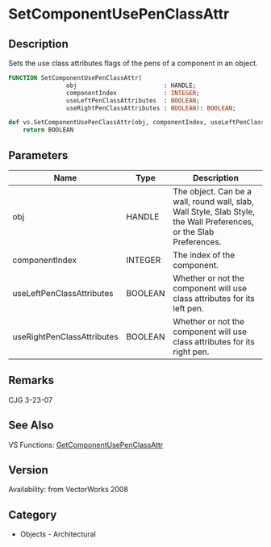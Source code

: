 # SetComponentUsePenClassAttr

## Description
Sets the use class attributes flags of the pens of a component in an object.

```pascal
FUNCTION SetComponentUsePenClassAttr(
				obj                        : HANDLE;
				componentIndex             : INTEGER;
				useLeftPenClassAttributes  : BOOLEAN;
				useRightPenClassAttributes : BOOLEAN): BOOLEAN;
```

```python
def vs.SetComponentUsePenClassAttr(obj, componentIndex, useLeftPenClassAttributes, useRightPenClassAttributes):
    return BOOLEAN
```

## Parameters
|Name|Type|Description|
|---|---|---|
|obj|HANDLE|The object. Can be a wall, round wall, slab, Wall Style, Slab Style, the Wall Preferences, or the Slab Preferences.|
|componentIndex|INTEGER|The index of the component.|
|useLeftPenClassAttributes|BOOLEAN|Whether or not the component will use class attributes for its left pen.|
|useRightPenClassAttributes|BOOLEAN|Whether or not the component will use class attributes for its right pen.|

## Remarks
CJG 3-23-07

## See Also
VS Functions:
[GetComponentUsePenClassAttr](GetComponentUsePenClassAttr.md)

## Version
Availability: from VectorWorks 2008

## Category
* Objects - Architectural

